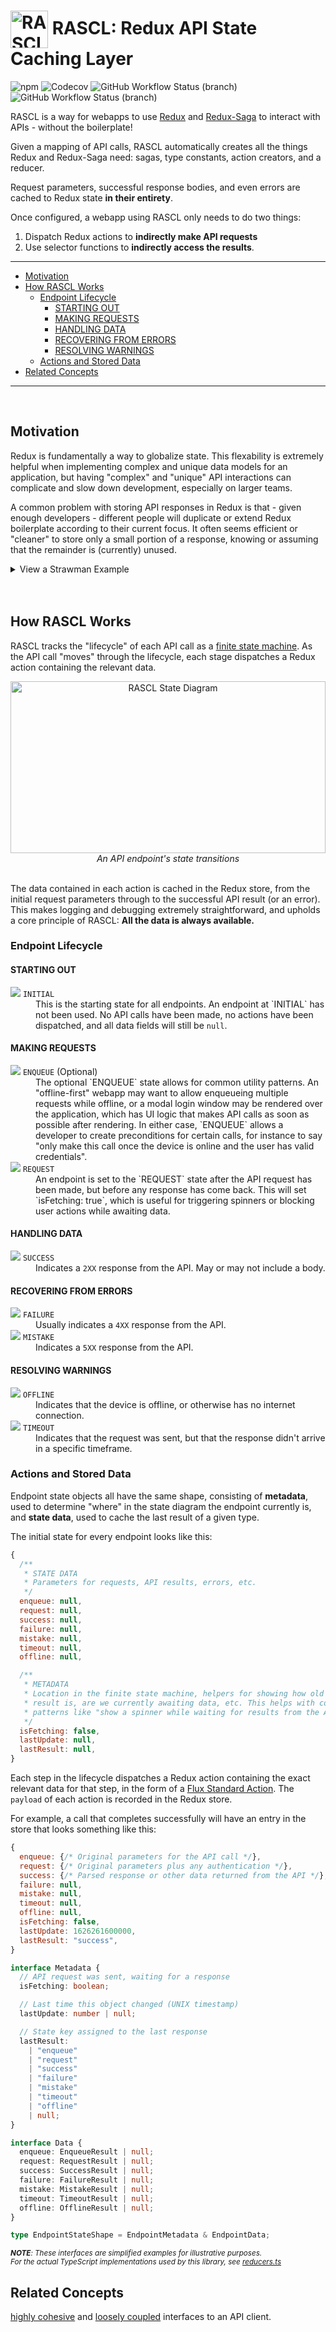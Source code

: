 <h1>
  <img
    src="docs/media/RASCL%20Logo.svg"
    alt="RASCL State Diagram"
    height="60px"
    align="center"
  /> RASCL: Redux API State Caching Layer</h1>

![npm](https://img.shields.io/npm/v/rascl?style=flat-square)
![Codecov](https://img.shields.io/codecov/c/github/ironblock/rascl?style=flat-square)
![GitHub Workflow Status (branch)](https://img.shields.io/github/workflow/status/ironblock/rascl/RASCL%20CI/develop?label=develop&style=flat-square)
![GitHub Workflow Status (branch)](https://img.shields.io/github/workflow/status/ironblock/rascl/RASCL%20CI/master?label=master&style=flat-square)

RASCL is a way for webapps to use [Redux](https://redux.js.org) and [Redux-Saga](https://redux-saga.js.org/) to interact with APIs - without the boilerplate!

Given a mapping of API calls, RASCL automatically creates all the things Redux and Redux-Saga need: sagas, type constants, action creators, and a reducer.

Request parameters, successful response bodies, and even errors are cached to Redux state **in their entirety**.

Once configured, a webapp using RASCL only needs to do two things:

1. Dispatch Redux actions to **indirectly make API requests**
2. Use selector functions to **indirectly access the results**.

---

- [Motivation](#motivation)
- [How RASCL Works](#how-rascl-works)
  - [Endpoint Lifecycle](#endpoint-lifecycle)
    - [STARTING OUT](#starting-out)
    - [MAKING REQUESTS](#making-requests)
    - [HANDLING DATA](#handling-data)
    - [RECOVERING FROM ERRORS](#recovering-from-errors)
    - [RESOLVING WARNINGS](#resolving-warnings)
  - [Actions and Stored Data](#actions-and-stored-data)
- [Related Concepts](#related-concepts)

---

  <br />

## Motivation

Redux is fundamentally a way to globalize state. This flexability is extremely helpful when implementing complex and unique data models for an application, but having "complex" and "unique" API interactions can complicate and slow down development, especially on larger teams.

A common problem with storing API responses in Redux is that - given enough developers - different people will duplicate or extend Redux boilerplate according to their current focus. It often seems efficient or "cleaner" to store only a small portion of a response, knowing or assuming that the remainder is (currently) unused.

<details>
  <summary>View a Strawman Example</summary>

Let's imagine that Alice and Bryce are working on a new application against an existing API.

> Alice starts a feature _"As a user, I should see my first name in the account menu"_. She looks at the API documentation, and sees that `GET /user/profile` returns an object containing `{ firstName: string }`. She creates an entry in the state tree for `reducers/user.js`, storing `firstName` so that it's accessible as `state.user.firstName`

Already, this strawman starts to stretch the imagination. It's hardly likely that a user's first name is the only data from `/user/profile` this application will care about, but it serves as a useful framing device for considering what fields in a larger response body might be omitted or ignored - maybe the user profile contains a large array of that user's recent events, and this application doesn't currently use them.

> Next, Bryce starts a feature _"As a user, I should see my profile picture in the account menu"_. The image URL is contained in the same `GET user/profile` response, but now Bryce has to understand and discover all of the decisions and data muxing done by Alice. If they misunderstand Alice's intent, or overlook her implementation entirely, the outcome may be a duplication of effort, or create multiple handlers for the same API call.

> Worse still, if Alice created Redux actions and reducers around a action type of `UPDATE_USER_FIRST_NAME`, Bryce may have no choice but to either create more boilerplate for `UPDATE_USER_PROFILE_IMAGE`, or refactor the existing code to `UPDATE_USER_PROFILE`.

The first option matches the existing pattern, but worsens the technical debt, and doesn't address the fundamental problem.

The second option addresses the technical debt, but may introduce unexpected behavior or take longer to implement because Bryce has to find every place the old code was in use and update it for the new data model and action name.

</details>

<br />
<br />

## How RASCL Works

RASCL tracks the "lifecycle" of each API call as a [finite state machine](https://en.wikipedia.org/wiki/Finite-state_machine). As the API call "moves" through the lifecycle, each stage dispatches a Redux action containing the relevant data.

<p align="center">
  <img
    src="docs/media/RASCL%20State%20Diagram.svg"
    alt="RASCL State Diagram"
    width="100%"
    height="275px"
  />
  <i>An API endpoint's state transitions</i>
  <br />
  <br />
</p>

The data contained in each action is cached in the Redux store, from the initial request parameters through to the successful API result (or an error). This makes logging and debugging extremely straightforward, and upholds a core principle of RASCL: **All the data is always available.**

### Endpoint Lifecycle

#### STARTING OUT
<dl>
  <dt>
<img src="https://via.placeholder.com/10/888/000000?text=+" />
<code>INITIAL</code></dt>
  <dd>This is the starting state for all endpoints. An endpoint at `INITIAL` has not been used. No API calls have been made, no actions have been dispatched, and all data fields will still be <code>null</code>.</dd>
</dl>

#### MAKING REQUESTS
<dl>
  <dt>
  <img src="https://via.placeholder.com/10/2b6a96/000000?text=+" /> <code>ENQUEUE</code> (Optional)</dt>
  <dd>The optional `ENQUEUE` state allows for common utility patterns. An "offline-first" webapp may want to allow enqueueing multiple requests while offline, or a modal login window may be rendered over the application, which has UI logic that makes API calls as soon as possible after rendering. In either case, `ENQUEUE` allows a developer to create preconditions for certain calls, for instance to say "only make this call once the device is online and the user has valid credentials".</dd>

  <dt>
  <img src="https://via.placeholder.com/10/2b6a96/000000?text=+" /> <code>REQUEST</code></dt>
  <dd>An endpoint is set to the `REQUEST` state after the API request has been made, but before any response has come back. This will set `isFetching: true`, which is useful for triggering spinners or blocking user actions while awaiting data.</dd>
</dl>

#### HANDLING DATA
<dl>
  <dt>
  <img src="https://via.placeholder.com/10/199e49/000000?text=+" /> <code>SUCCESS</code></dt>
  <dd>Indicates a <code>2XX</code> response from the API. May or may not include a body.</dd>
</dl>

#### RECOVERING FROM ERRORS
<dl>
  <dt>
  <img src="https://via.placeholder.com/10/d22026/000000?text=+" /> <code>FAILURE</code></dt>
  <dd>Usually indicates a <code>4XX</code> response from the API.</dd>
  <dt>
  <img src="https://via.placeholder.com/10/d22026/000000?text=+" /> <code>MISTAKE</code></dt>
  <dd>Indicates a <code>5XX</code> response from the API.</dd>
</dl>

#### RESOLVING WARNINGS
<dl>
  <dt>
  <img src="https://via.placeholder.com/10/f58420/000000?text=+" /> <code>OFFLINE</code></dt>
  <dd>Indicates that the device is offline, or otherwise has no internet connection.
  <dt>
  <img src="https://via.placeholder.com/10/f58420/000000?text=+" /> <code>TIMEOUT</code></dt>
  <dd>Indicates that the request was sent, but that the response didn't arrive in a specific timeframe.</dd>
</dl>

### Actions and Stored Data

Endpoint state objects all have the same shape, consisting of **metadata**, used to determine "where" in the state diagram the endpoint currently is, and **state data**, used to cache the last result of a given type.

The initial state for every endpoint looks like this:

```js
{
  /**
   * STATE DATA
   * Parameters for requests, API results, errors, etc.
   */
  enqueue: null,
  request: null,
  success: null,
  failure: null,
  mistake: null,
  timeout: null,
  offline: null,

  /**
   * METADATA
   * Location in the finite state machine, helpers for showing how old the last
   * result is, are we currently awaiting data, etc. This helps with common
   * patterns like "show a spinner while waiting for results from the API".
   */
  isFetching: false,
  lastUpdate: null,
  lastResult: null,
}
```

Each step in the lifecycle dispatches a Redux action containing the exact relevant data for that step, in the form of a [Flux Standard Action](https://github.com/redux-utilities/flux-standard-action#flux-standard-action). The `payload` of each action is recorded in the Redux store.

For example, a call that completes successfully will have an entry in the store that looks something like this:

```js
{
  enqueue: {/* Original parameters for the API call */},
  request: {/* Original parameters plus any authentication */},
  success: {/* Parsed response or other data returned from the API */},
  failure: null,
  mistake: null,
  timeout: null,
  offline: null,
  isFetching: false,
  lastUpdate: 1626261600000,
  lastResult: "success",
}
```

```typescript
interface Metadata {
  // API request was sent, waiting for a response
  isFetching: boolean;

  // Last time this object changed (UNIX timestamp)
  lastUpdate: number | null;

  // State key assigned to the last response
  lastResult:
    | "enqueue"
    | "request"
    | "success"
    | "failure"
    | "mistake"
    | "timeout"
    | "offline"
    | null;
}

interface Data {
  enqueue: EnqueueResult | null;
  request: RequestResult | null;
  success: SuccessResult | null;
  failure: FailureResult | null;
  mistake: MistakeResult | null;
  timeout: TimeoutResult | null;
  offline: OfflineResult | null;
}

type EndpointStateShape = EndpointMetadata & EndpointData;
```

<sub align="center">_**NOTE**: These interfaces are simplified examples for illustrative purposes.\
For the actual TypeScript implementations used by this library, see [reducers.ts](./src/reducers.ts)_</sub>

## Related Concepts

[highly cohesive](https://en.wikipedia.org/wiki/Cohesion_%28computer_science%29#High_cohesion) and [loosely coupled](https://en.wikipedia.org/wiki/Loose_coupling) interfaces to an API client.
